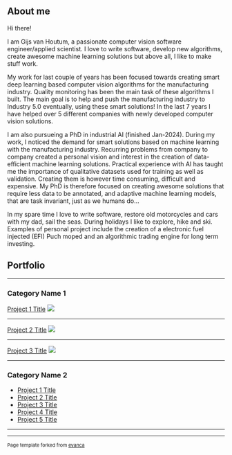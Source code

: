 ## About me

Hi there!

I am Gijs van Houtum, a passionate computer vision software engineer/applied scientist. 
I love to write software, develop new algorithms, create awesome machine learning solutions but above all, 
I like to make stuff work. 

My work for last couple of years has been focused towards creating smart deep learning based 
computer vision algorithms for the manufacturing industry. Quality monitoring has been the main task of these algorithms I built.
The main goal is to help and push the manufacturing industry to Industry 5.0 eventually, using these smart solutions! In the
last 7 years I have helped over 5 different companies with newly developed computer vision solutions.

I am also pursueing a PhD in industrial AI (finished Jan-2024). During my work, I noticed the demand for smart solutions based on 
machine learning with the manufacturing industry. Recurring problems from company to company created a personal vision and interest in 
the creation of data-efficient machine learning solutions. Practical experience with AI has taught me the importance of qualitative datasets
used for training as well as validation. Creating them is however time consuming, difficult and expensive. My PhD is therefore focused on creating
awesome solutions that require less data to be annotated, and adaptive machine learning models, that are task invariant, just as we humans do...

In my spare time I love to write software, restore old motorcycles and cars with my dad, sail the seas. During holidays I like to explore, hike and ski.
Examples of personal project include the creation of a electronic fuel injected (EFI) Puch moped and an algorithmic trading engine for long term investing.

## Portfolio

---

### Category Name 1 

[Project 1 Title](/sample_page)
<img src="images/dummy_thumbnail.jpg?raw=true"/>

---
[Project 2 Title](/pdf/sample_presentation.pdf)
<img src="images/dummy_thumbnail.jpg?raw=true"/>

---
[Project 3 Title](http://example.com/)
<img src="images/dummy_thumbnail.jpg?raw=true"/>

---

### Category Name 2

- [Project 1 Title](http://example.com/)
- [Project 2 Title](http://example.com/)
- [Project 3 Title](http://example.com/)
- [Project 4 Title](http://example.com/)
- [Project 5 Title](http://example.com/)

---




---
<p style="font-size:11px">Page template forked from <a href="https://github.com/evanca/quick-portfolio">evanca</a></p>
<!-- Remove above link if you don't want to attibute -->

